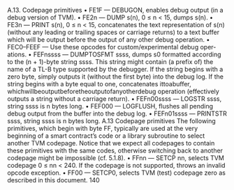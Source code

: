 A.13. Codepage primitives
• FE1F — DEBUGON, enables debug output (in a debug version of TVM).
• FE2n — DUMP s(n), 0 ≤ n < 15, dumps s(n).
• FE3n — PRINT s(n), 0 ≤ n < 15, concatenates the text representation
of s(n) (without any leading or trailing spaces or carriage returns) to a
text buffer which will be output before the output of any other debug
operation.
• FEC0–FEEF — Use these opcodes for custom/experimental debug oper-
ations.
• FEFnssss — DUMPTOSFMT ssss, dumps s0 formatted according to the
(n + 1)-byte string ssss. This string might contain (a prefix of) the
name of a TL-B type supported by the debugger. If the string begins
with a zero byte, simply outputs it (without the first byte) into the
debug log. If the string begins with a byte equal to one, concatenates
ittoabuffer, whichwillbeoutputbeforetheoutputofanyotherdebug
operation (effectively outputs a string without a carriage return).
• FEFn00ssss — LOGSTR ssss, string ssss is n bytes long.
• FEF000 — LOGFLUSH, flushes all pending debug output from the buffer
into the debug log.
• FEFn01ssss — PRINTSTR ssss, string ssss is n bytes long.
A.13 Codepage primitives
The following primitives, which begin with byte FF, typically are used at the
very beginning of a smart contract’s code or a library subroutine to select
another TVM codepage. Notice that we expect all codepages to contain
these primitives with the same codes, otherwise switching back to another
codepage might be impossible (cf. 5.1.8).
• FFnn — SETCP nn, selects TVM codepage 0 ≤ nn < 240. If the
codepage is not supported, throws an invalid opcode exception.
• FF00 — SETCP0, selects TVM (test) codepage zero as described in this
document.
140

